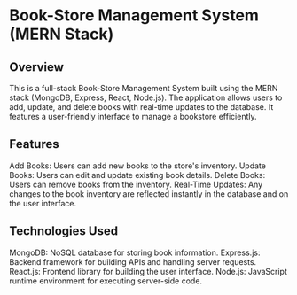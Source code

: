 # Book-Store Management System (MERN Stack)
## Overview
This is a full-stack Book-Store Management System built using the MERN stack (MongoDB, Express, React, Node.js). 
The application allows users to add, update, and delete books with real-time updates to the database. 
It features a user-friendly interface to manage a bookstore efficiently.

## Features

Add Books: Users can add new books to the store's inventory.
Update Books: Users can edit and update existing book details.
Delete Books: Users can remove books from the inventory.
Real-Time Updates: Any changes to the book inventory are reflected instantly in the database and on the user interface.

## Technologies Used

MongoDB: NoSQL database for storing book information.
Express.js: Backend framework for building APIs and handling server requests.
React.js: Frontend library for building the user interface.
Node.js: JavaScript runtime environment for executing server-side code.
